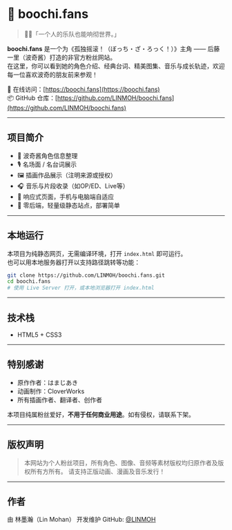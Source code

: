# 🎸 boochi.fans

> 🧍‍♀️「一个人的乐队也能响彻世界。」

**boochi.fans** 是一个为《孤独摇滚！（ぼっち・ざ・ろっく！）》主角 —— 后藤一里（波奇酱）打造的非官方粉丝网站。  
在这里，你可以看到她的角色介绍、经典台词、精美图集、音乐与成长轨迹，欢迎每一位喜欢波奇的朋友前来参观！

🔗 在线访问：[https://boochi.fans](https://boochi.fans)  
📦 GitHub 仓库：[https://github.com/LINMOH/boochi.fans](https://github.com/LINMOH/boochi.fans)

---

## 项目简介

- 📖 波奇酱角色信息整理
- 🎙️ 名场面 / 名台词展示
- 🖼️ 插画作品展示（注明来源或授权）
- 🎧 音乐与片段收录（如OP/ED、Live等）
- 🌙 响应式页面，手机与电脑端自适应
- 🚀 零后端，轻量级静态站点，部署简单

---

## 本地运行

本项目为纯静态网页，无需编译环境，打开 `index.html` 即可运行。  
也可以用本地服务器打开以支持路径跳转等功能：

```bash
git clone https://github.com/LINMOH/boochi.fans.git
cd boochi.fans
# 使用 Live Server 打开，或本地浏览器打开 index.html
````

---

## 技术栈

* HTML5 + CSS3

---

## 特别感谢

* 原作作者：はまじあき
* 动画制作：CloverWorks
* 所有插画作者、翻译者、创作者

本项目纯属粉丝爱好，**不用于任何商业用途**。如有侵权，请联系下架。

---

## 版权声明

> 本网站为个人粉丝项目，所有角色、图像、音频等素材版权均归原作者及版权所有方所有。
> 请支持正版动画、漫画及音乐发行！

---

## 作者

由 林墨瀚（Lin Mohan） 开发维护
GitHub: [@LINMOH](https://github.com/LINMOH)

